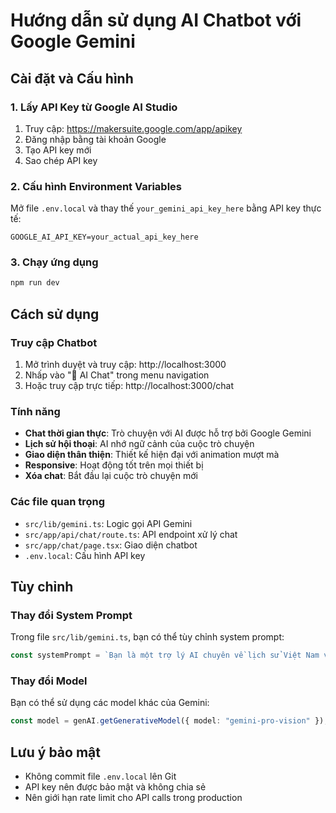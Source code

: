 # Hướng dẫn sử dụng AI Chatbot với Google Gemini

## Cài đặt và Cấu hình

### 1. Lấy API Key từ Google AI Studio

1. Truy cập: https://makersuite.google.com/app/apikey
2. Đăng nhập bằng tài khoản Google
3. Tạo API key mới
4. Sao chép API key

### 2. Cấu hình Environment Variables

Mở file `.env.local` và thay thế `your_gemini_api_key_here` bằng API key thực tế:

```env
GOOGLE_AI_API_KEY=your_actual_api_key_here
```

### 3. Chạy ứng dụng

```bash
npm run dev
```

## Cách sử dụng

### Truy cập Chatbot

1. Mở trình duyệt và truy cập: http://localhost:3000
2. Nhấp vào "🤖 AI Chat" trong menu navigation
3. Hoặc truy cập trực tiếp: http://localhost:3000/chat

### Tính năng

- **Chat thời gian thực**: Trò chuyện với AI được hỗ trợ bởi Google Gemini
- **Lịch sử hội thoại**: AI nhớ ngữ cảnh của cuộc trò chuyện
- **Giao diện thân thiện**: Thiết kế hiện đại với animation mượt mà
- **Responsive**: Hoạt động tốt trên mọi thiết bị
- **Xóa chat**: Bắt đầu lại cuộc trò chuyện mới

### Các file quan trọng

- `src/lib/gemini.ts`: Logic gọi API Gemini
- `src/app/api/chat/route.ts`: API endpoint xử lý chat
- `src/app/chat/page.tsx`: Giao diện chatbot
- `.env.local`: Cấu hình API key

## Tùy chỉnh

### Thay đổi System Prompt

Trong file `src/lib/gemini.ts`, bạn có thể tùy chỉnh system prompt:

```typescript
const systemPrompt = `Bạn là một trợ lý AI chuyên về lịch sử Việt Nam và tư tưởng Hồ Chí Minh...`;
```

### Thay đổi Model

Bạn có thể sử dụng các model khác của Gemini:

```typescript
const model = genAI.getGenerativeModel({ model: "gemini-pro-vision" }); // Để xử lý hình ảnh
```

## Lưu ý bảo mật

- Không commit file `.env.local` lên Git
- API key nên được bảo mật và không chia sẻ
- Nên giới hạn rate limit cho API calls trong production

